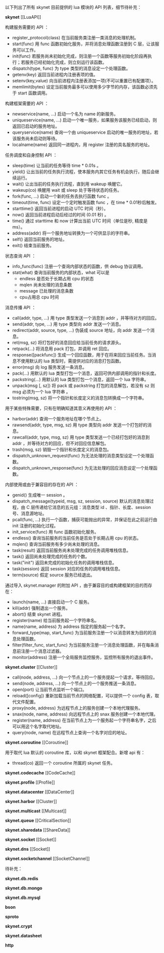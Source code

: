 以下列出了所有 skynet 目前提供的 lua 模块的 API 列表，细节待补充：

**skynet** [[LuaAPI]]

构建服务需要的 API ：
* register_protocol(class) 在当前服务类注册一类消息的处理机制。
* start(func) 用 func 函数初始化服务，并将消息处理函数注册到 C 层，让该服务可以工作。
* init(func) 若服务尚未初始化完成，则注册一个函数等服务初始化阶段再执行；若服务已经初始化完成，则立刻运行该函数。
* dispatch(type, func) 为 type 类型的消息设定一个处理函数。
* getenv(key) 返回当前进程内注册表项的值。
* setenv(key,value) 向当前进程内注册表添加一项(不可以重置已有配置项）。
* memlimit(bytes) 设定当前服务最多可以使用多少字节的内存，该函数必须先于 start 函数调用。

构建框架需要的 API ：
* newservice(name, ...) 启动一个名为 name 的新服务。
* uniqueservice(name, ...) 启动一个唯一服务，如果服务该服务已经启动，则返回已启动的服务地址。
* queryservice(name) 查询一个由 uniqueservice 启动的唯一服务的地址，若该服务尚未启动则等待。
* localname(name) 返回同一进程内，用 register 注册的具名服务的地址。

任务调度和自身控制 API ：
* sleep(time) 让当前的任务等待 time * 0.01s 。
* yield() 让出当前的任务执行流程，使本服务内其它任务有机会执行，随后会继续运行。
* wait() 让出当前的任务执行流程，直到用 wakeup 唤醒它。
* wakeup(co) 唤醒用 wait 或 sleep 处于等待状态的任务。
* fork(func, ...) 启动一个新的任务去执行函数 func 。
* timeout(time, func) 设定一个定时触发函数 func ，在 time * 0.01秒后触发。
* starttime() 返回当前进程的启动 UTC 时间（秒）。
* now() 返回当前进程启动后经过的时间 (0.01 秒) 。
* time() 通过 starttime 和 now 计算出当前 UTC 时间（单位是秒, 精度是ms）。
* address(addr) 将一个服务地址转换为一个可供显示的字符串。
* self() 返回当前服务的地址。
* exit() 结束当前服务。

状态查询 API ：
* info_func(func) 注册一个查询内部状态的函数，供 debug 协议调用。
* stat(what) 查询当前服务的内部状态，what 可以是
  - endless 是否处于长期占用 cpu 的状态
  - mqlen 尚未处理的消息条数
  - message 已处理的消息条数
  - cpu占用总 cpu 时间

消息传播 API ：
* call(addr, type, ...) 用 type 类型发送一个消息到 addr ，并等待对方的回应。
* send(addr, type, ...) 用 type 类型向 addr 发送一个消息。
* redirect(addr, source, type, ...) 伪装成 source 地址，向 addr 发送一个消息。
* ret(msg, sz) 将打包好的消息回应给当前任务的请求源头。
* retpack(...) 将消息用 pack 打包，并调用 ret 回应。
* response([packfunc]) 生成一个回应函数，用于在将来回应当前任务。当消息不使用默认的 lua 类型时，需提供对应的消息打包函数。
* error(msg) 向 log 服务发送一条消息。
* pack(...) 用默认的 lua 类型打包一个消息，返回可供内部调用的指针和长度。
* packstring(...) 用默认的 lua 类型打包一个消息，返回一个 lua 字符串。
* unpack(msg [, sz]) 将 pack 或 packstring 打包的消息解包，若没有 sz 则 msg 必须为一个 lua 字符串 。
* tostring(msg, sz) 将一个指针和长度定义的消息包转换成一个字符串。

用于某些特殊需要，只有在明确知道其意义再使用的 API ：

* harbor(addr) 查询一个服务地址在哪个节点上。
* rawsend(addr, type, msg, sz) 用 type 类型向 addr 发送一个打包好的消息。
* rawcall(addr, type, msg, sz) 用 type 类型发送一个已经打包好的消息到 addr ，并等待对方的回应，但不对回应信息解包。
* trash(msg, sz) 销毁一个指针和长度定义的消息包。
* dispatch_unknown_request(func) 为无法处理的消息类型设定一个处理函数。
* dispatch_unknown_response(func) 为无法处理的回应消息设定一个处理函数。

内部使用或由于兼容目的存在的 API ：

* genid() 生成唯一 session 。
* dispatch_message(typeid, msg, sz, session, source) 默认的消息处理过程，由 C 层传递给它消息的五元组：消息类型 id 、指针、长度、session 号、消息源地址。
* pcall(func, ...) 执行一个函数，捕获可能抛出的异常，并保证在此之前运行由 init 注册的初始化过程。
* init_service(func) 用 func 函数初始化服务。
* endless() 查询当前服务的当前任务是否处于长期占用 cpu 的状态。
* mqlen() 查询当前服务有多少尚未处理的消息。
* task(result) 返回当前服务尚未处理完成的任务调用堆栈信息。
* task() 返回尚未处理完成的任务的个数。
* task("init") 返回未完成的初始化任务的调用堆栈信息。
* task(session) 返回 session 对应的任务的调用堆栈信息。
* term(source) 假定 source 服务已经退出。

通过导入 skynet.manager 的附加 API ，由于兼容目的或构建框架的目的而存在：

* launch(name, ...) 直接启动一个 C 服务。
* kill(addr) 强制退出一个服务。
* abort() 结束 skynet 进程。
* register(name) 给当前服务起一个字符串名。
* name(name, address) 为 address 指定的服务起一个名字。
* forward_type(map, start_func) 为当前服务注册一个以消息转发为目的的消息处理函数。
* filter(filter_func, start_func) 为当前服务注册一个消息处理函数，并在每条消息前注册一个消息过滤器。
* monitor(address) 注册一个全局服务监控服务，监控所有服务的退出事件。

**skynet.cluster** [[Cluster]]

* call(node, address, ...) 向一个节点上的一个服务提起一个请求，等待回应。
* send(node, address, ...) 向一个节点上的一个服务推送一条消息。
* open(port) 让当前节点监听一个端口。
* reload([config]) 重新加载当前节点的网络配置，可以提供一个 config 表，取代文件配置。
* proxy(node, address) 为远程节点上的服务创建一个本地代理服务。
* snax(node, name, address) 向远程节点上的 snax 服务创建一个本地代理。
* register(name, address) 在当前节点上为一个服务起一个字符串名字，之后可以用这个名字取代地址。
* query(node, name) 在远程节点上查询一个名字对应的地址。

**skynet.coroutine** [[Coroutine]]

用于取代 lua 默认的 coroutine 库，以和 skynet 框架配合。新增 api 有：
* thread(co) 返回一个 coroutine 所属的 skynet 任务。

**skynet.codecache** [[CodeCache]]

**skynet.profile** [[Profile]]

**skynet.datacenter** [[DataCenter]]

**skynet.harbor** [[Cluster]]

**skynet.multicast** [[Multicast]]

**skynet.queue** [[CriticalSection]]

**skynet.sharedata** [[ShareData]]

**skynet.socket** [[Socket]]

**skynet.dns** [[Socket]]

**skynet.socketchannel** [[SocketChannel]]

待补充：

**skynet.db.redis**

**skynet.db.mongo**

**skynet.db.mysql**

**bson**

**sproto**

**skynet.crypt**

**skynet.datasheet**

**http** 

